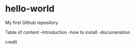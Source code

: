 # hello-world
My first Github repository

Table of content
  -introduction
  -how to install
  -documenation
  
credit
